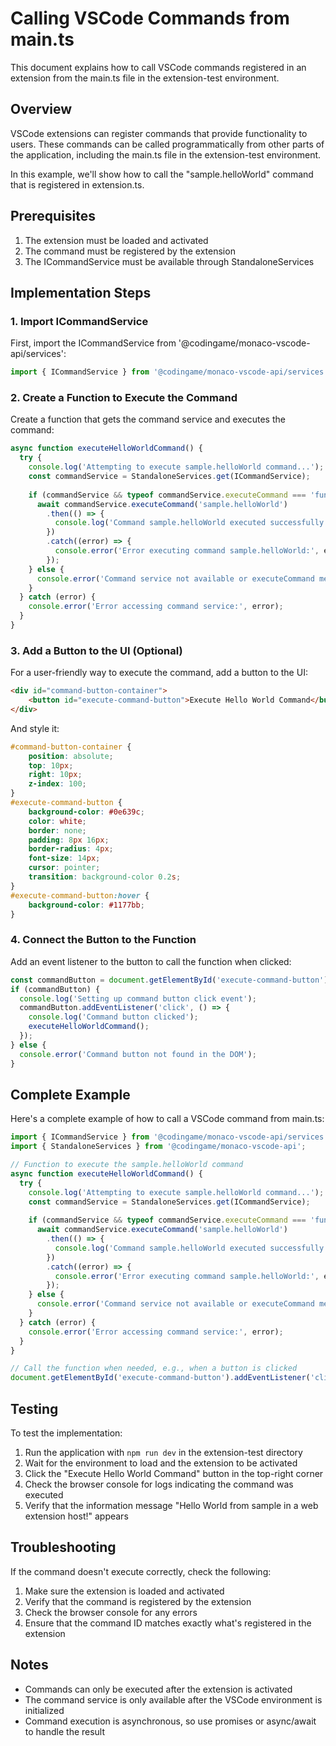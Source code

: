 # Calling VSCode Commands from main.ts

This document explains how to call VSCode commands registered in an extension from the main.ts file in the extension-test environment.

## Overview

VSCode extensions can register commands that provide functionality to users. These commands can be called programmatically from other parts of the application, including the main.ts file in the extension-test environment.

In this example, we'll show how to call the "sample.helloWorld" command that is registered in extension.ts.

## Prerequisites

1. The extension must be loaded and activated
2. The command must be registered by the extension
3. The ICommandService must be available through StandaloneServices

## Implementation Steps

### 1. Import ICommandService

First, import the ICommandService from '@codingame/monaco-vscode-api/services':

```typescript
import { ICommandService } from '@codingame/monaco-vscode-api/services';
```

### 2. Create a Function to Execute the Command

Create a function that gets the command service and executes the command:

```typescript
async function executeHelloWorldCommand() {
  try {
    console.log('Attempting to execute sample.helloWorld command...');
    const commandService = StandaloneServices.get(ICommandService);
    
    if (commandService && typeof commandService.executeCommand === 'function') {
      await commandService.executeCommand('sample.helloWorld')
        .then(() => {
          console.log('Command sample.helloWorld executed successfully');
        })
        .catch((error) => {
          console.error('Error executing command sample.helloWorld:', error);
        });
    } else {
      console.error('Command service not available or executeCommand method not found');
    }
  } catch (error) {
    console.error('Error accessing command service:', error);
  }
}
```

### 3. Add a Button to the UI (Optional)

For a user-friendly way to execute the command, add a button to the UI:

```html
<div id="command-button-container">
    <button id="execute-command-button">Execute Hello World Command</button>
</div>
```

And style it:

```css
#command-button-container {
    position: absolute;
    top: 10px;
    right: 10px;
    z-index: 100;
}
#execute-command-button {
    background-color: #0e639c;
    color: white;
    border: none;
    padding: 8px 16px;
    border-radius: 4px;
    font-size: 14px;
    cursor: pointer;
    transition: background-color 0.2s;
}
#execute-command-button:hover {
    background-color: #1177bb;
}
```

### 4. Connect the Button to the Function

Add an event listener to the button to call the function when clicked:

```typescript
const commandButton = document.getElementById('execute-command-button');
if (commandButton) {
  console.log('Setting up command button click event');
  commandButton.addEventListener('click', () => {
    console.log('Command button clicked');
    executeHelloWorldCommand();
  });
} else {
  console.error('Command button not found in the DOM');
}
```

## Complete Example

Here's a complete example of how to call a VSCode command from main.ts:

```typescript
import { ICommandService } from '@codingame/monaco-vscode-api/services';
import { StandaloneServices } from '@codingame/monaco-vscode-api';

// Function to execute the sample.helloWorld command
async function executeHelloWorldCommand() {
  try {
    console.log('Attempting to execute sample.helloWorld command...');
    const commandService = StandaloneServices.get(ICommandService);
    
    if (commandService && typeof commandService.executeCommand === 'function') {
      await commandService.executeCommand('sample.helloWorld')
        .then(() => {
          console.log('Command sample.helloWorld executed successfully');
        })
        .catch((error) => {
          console.error('Error executing command sample.helloWorld:', error);
        });
    } else {
      console.error('Command service not available or executeCommand method not found');
    }
  } catch (error) {
    console.error('Error accessing command service:', error);
  }
}

// Call the function when needed, e.g., when a button is clicked
document.getElementById('execute-command-button').addEventListener('click', executeHelloWorldCommand);
```

## Testing

To test the implementation:

1. Run the application with `npm run dev` in the extension-test directory
2. Wait for the environment to load and the extension to be activated
3. Click the "Execute Hello World Command" button in the top-right corner
4. Check the browser console for logs indicating the command was executed
5. Verify that the information message "Hello World from sample in a web extension host!" appears

## Troubleshooting

If the command doesn't execute correctly, check the following:

1. Make sure the extension is loaded and activated
2. Verify that the command is registered by the extension
3. Check the browser console for any errors
4. Ensure that the command ID matches exactly what's registered in the extension

## Notes

- Commands can only be executed after the extension is activated
- The command service is only available after the VSCode environment is initialized
- Command execution is asynchronous, so use promises or async/await to handle the result